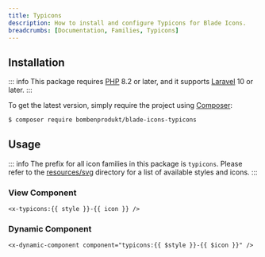 ```yaml
---
title: Typicons
description: How to install and configure Typicons for Blade Icons.
breadcrumbs: [Documentation, Families, Typicons]
---
```


## Installation

::: info
This package requires [PHP](https://www.php.net/) 8.2 or later, and it supports [Laravel](https://laravel.com/) 10 or later.
:::

To get the latest version, simply require the project using [Composer](https://getcomposer.org/):

```bash
$ composer require bombenprodukt/blade-icons-typicons
```

## Usage

::: info
The prefix for all icon families in this package is `typicons`. Please refer to the [resources/svg](https://github.com/faustbrian/blade-icons-typicons/tree/main/resources/svg) directory for a list of available styles and icons.
:::

### View Component

```blade
<x-typicons:{{ style }}-{{ icon }} />
```

### Dynamic Component

```blade
<x-dynamic-component component="typicons:{{ $style }}-{{ $icon }}" />
```

